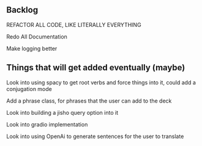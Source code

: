 ## Backlog
REFACTOR ALL CODE, LIKE LITERALLY EVERYTHING

Redo All Documentation

Make logging better

## Things that will get added eventually (maybe)
Look into using spacy to get root verbs and force things into it, could add a conjugation mode

Add a phrase class, for phrases that the user can add to the deck

Look into building a jisho query option into it

Look into gradio implementation

Look into using OpenAi to generate sentences for the user to translate
